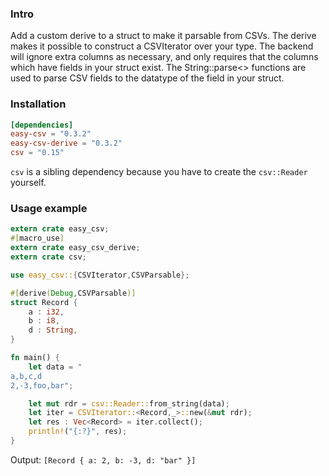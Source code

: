 ### Intro

Add a custom derive to a struct to make it parsable from CSVs. The derive
makes it possible to construct a CSVIterator over your type. The backend will
ignore extra columns as necessary, and only requires that the columns which
have fields in your struct exist. The String::parse<> functions are used to
parse CSV fields to the datatype of the field in your struct.

### Installation

```toml
[dependencies]
easy-csv = "0.3.2"
easy-csv-derive = "0.3.2"
csv = "0.15"
```

`csv` is a sibling dependency because you have to create the `csv::Reader` yourself.

### Usage example

```rust
extern crate easy_csv;
#[macro_use]
extern crate easy_csv_derive;
extern crate csv;

use easy_csv::{CSVIterator,CSVParsable};

#[derive(Debug,CSVParsable)]
struct Record {
    a : i32,
    b : i8,
    d : String,
}

fn main() {
    let data = "
a,b,c,d
2,-3,foo,bar";

    let mut rdr = csv::Reader::from_string(data);
    let iter = CSVIterator::<Record,_>::new(&mut rdr);
    let res : Vec<Record> = iter.collect();
    println!("{:?}", res);
}
```

Output: `[Record { a: 2, b: -3, d: "bar" }]`
